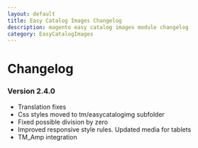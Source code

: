 ```yaml
---
layout: default
title: Easy Catalog Images Changelog
description: magento easy catalog images module changelog
category: EasyCatalogImages
---
```


# Changelog

### Version 2.4.0

 -  Translation fixes
 -  Css styles moved to tm/easycatalogimg subfolder
 -  Fixed possible division by zero
 -  Improved responsive style rules. Updated media for tablets
 -  TM_Amp integration

